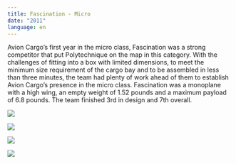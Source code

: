 ```yaml
---
title: Fascination - Micro
date: "2011"
language: en
---
```

Avion Cargo’s first year in the micro class, Fascination was a strong competitor that put Polytechnique on the map in this category. With the challenges of fitting into a box with limited dimensions, to meet the minimum size requirement of the cargo bay and to be assembled in less than three minutes, the team had plenty of work ahead of them to establish Avion Cargo’s presence in the micro class. Fascination was a monoplane with a high wing, an empty weight of 1.52 pounds and a maximum payload of 6.8 pounds. The team finished 3rd in design and 7th overall. 

![](https://res.cloudinary.com/decninixz/image/upload/v1595342526/fascination_03_alensk.jpg)

![](https://res.cloudinary.com/decninixz/image/upload/v1595342526/fascination_01_iarmpx.jpg)

![](https://res.cloudinary.com/decninixz/image/upload/v1595342526/fascination_02_sj5qtp.jpg)

![](https://res.cloudinary.com/decninixz/image/upload/v1595342526/fascination_04_axo38s.jpg)